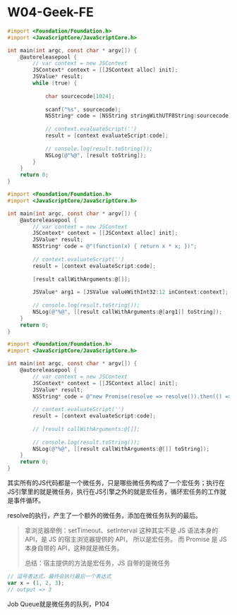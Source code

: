 # W04-Geek-FE

```objective-c
#import <Foundation/Foundation.h>
#import <JavaScriptCore/JavaScriptCore.h>

int main(int argc, const char * argv[]) {
    @autoreleasepool {
        // var context = new JSContext
        JSContext* context = [[JSContext alloc] init];
        JSValue* result;
        while (true) {
            
            char sourcecode[1024];
            
            scanf("%s", sourcecode);
            NSString* code = [NSString stringWithUTF8String:sourcecode];
            
            // context.evaluateScript('')
            result = [context evaluateScript:code];
        
            // console.log(result.toString());
            NSLog(@"%@", [result toString]);
        }
    }
    return 0;
}
```

```objective-c
#import <Foundation/Foundation.h>
#import <JavaScriptCore/JavaScriptCore.h>

int main(int argc, const char * argv[]) {
    @autoreleasepool {
        // var context = new JSContext
        JSContext* context = [[JSContext alloc] init];
        JSValue* result;
        NSString* code = @"(function(x) { return x * x; })";
        
        // context.evaluateScript('')
        result = [context evaluateScript:code];
        
        [result callWithArguments:@[]];
        
        JSValue* arg1 = [JSValue valueWithInt32:12 inContext:context];
    
        // console.log(result.toString());
        NSLog(@"%@", [[result callWithArguments:@[arg1]] toString]);
    }
    return 0;
}
```

```objective-c
#import <Foundation/Foundation.h>
#import <JavaScriptCore/JavaScriptCore.h>

int main(int argc, const char * argv[]) {
    @autoreleasepool {
        // var context = new JSContext
        JSContext* context = [[JSContext alloc] init];
        JSValue* result;
        NSString* code = @"new Promise(resolve => resolve()).then(() => this.a = 3), function() {return this.a}";
        
        // context.evaluateScript('')
        result = [context evaluateScript:code];
        
        // [result callWithArguments:@[]];
    
        // console.log(result.toString());
        NSLog(@"%@", [[result callWithArguments:@[]] toString]);
    }
    return 0;
}

```



其实所有的JS代码都是一个微任务，只是哪些微任务构成了一个宏任务；执行在JS引擎里的就是微任务，执行在JS引擎之外的就是宏任务，循环宏任务的工作就是事件循环。

resolve的执行，产生了一个额外的微任务，添加在微任务队列的最后。



> 拿浏览器举例：setTimeout、setInterval 这种其实不是 JS 语法本身的 API，是 JS 的宿主浏览器提供的 API， 所以是宏任务。
> 而 Promise 是 JS 本身自带的 API，这种就是微任务。
>
> 总结：宿主提供的方法是宏任务，JS 自带的是微任务

```js
// 逗号表达式，最终会执行最后一个表达式
var x = (1, 2, 3);
// output => 3
```



Job Queue就是微任务的队列，P104